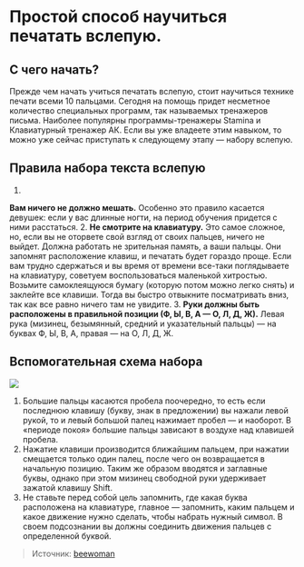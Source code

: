 # Простой способ научиться печатать вслепую.
## С чего начать?

Прежде чем начать учиться печатать вслепую, стоит научиться технике печати всеми 10 пальцами. Сегодня на помощь придет несметное количество специальных программ, так называемых тренажеров письма. Наиболее популярны программы-тренажеры Stamina и Клавиатурный тренажер АК. Если вы уже владеете этим навыком, то можно уже сейчас приступать к следующему этапу — набору вслепую.

## Правила набора текста вслепую

1. 
**Вам ничего не должно мешать.**
 Особенно это правило касается девушек: если у вас длинные ногти, на период обучения придется с ними расстаться.
2. **Не смотрите на клавиатуру.** Это самое сложное, но, если вы не оторвете свой взгляд от своих пальцев, ничего не выйдет. Должна работать не зрительная память, а ваши пальцы. Они запомнят расположение клавиш, и печатать будет гораздо проще. Если вам трудно сдержаться и вы время от времени все-таки поглядываете на клавиатуру, советуем воспользоваться маленькой хитростью. Возьмите самоклеящуюся бумагу (которую потом можно легко снять) и заклейте все клавиши. Тогда вы быстро отвыкните посматривать вниз, так как все равно ничего там не увидите.
3. **Руки должны быть расположены в правильной позиции (Ф, Ы, В, А — О, Л, Д, Ж).** Левая рука (мизинец, безымянный, средний и указательный пальцы) — на буквах Ф, Ы, В, А, правая — на О, Л, Д, Ж.

## Вспомогательная схема набора

![](/images/Linux/CLI/nabor_na_klaviature.jpg)

1. Большие пальцы касаются пробела поочередно, то есть если последнюю клавишу (букву, знак в предложении) вы нажали левой рукой, то и левый большой палец нажимает пробел — и наоборот. В «периоде покоя» большие пальцы зависают в воздухе над клавишей пробела.
2. Нажатие клавиши производится ближайшим пальцем, при нажатии смещается только один палец, после чего он возвращается в начальную позицию. Таким же образом вводятся и заглавные буквы, однако при этом мизинец свободной руки удерживает зажатой клавишу Shift.
3. Не ставьте перед собой цель запомнить, где какая буква расположена на клавиатуре, главное — запомнить, каким пальцем и какое движение нужно сделать, чтобы набрать нужный символ. В своем подсознании вы должны соединить движения пальцев с определенной буквой.

> Источник: [beewoman](https://vk.com/wall-48210134_49926)
